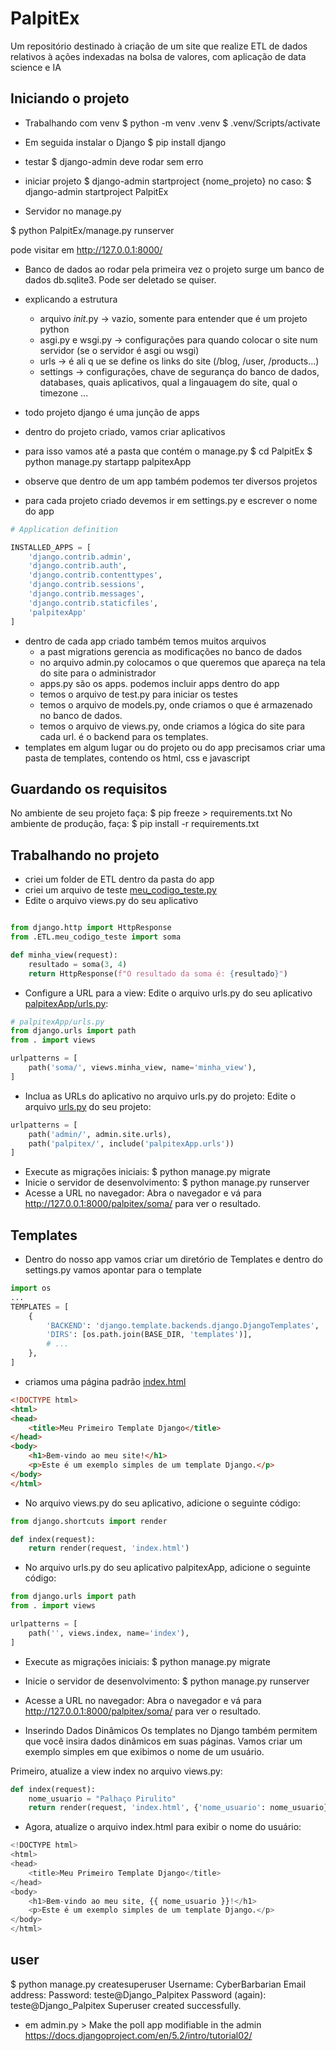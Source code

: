 # PalpitEx
Um repositório destinado à criação de um site que realize ETL de dados relativos à ações indexadas na bolsa de valores, com aplicação de data science e IA




## Iniciando o projeto


- Trabalhando com venv
$ python -m venv .venv
$ .venv/Scripts/activate

- Em seguida instalar o Django
$ pip install django 

- testar
$ django-admin
deve rodar sem erro

- iniciar projeto
$ django-admin startproject {nome_projeto}
no caso: $ django-admin startproject PalpitEx

- Servidor no manage.py

$ python PalpitEx/manage.py runserver

pode visitar em http://127.0.0.1:8000/

- Banco de dados
ao rodar pela primeira vez o projeto surge um banco de dados db.sqlite3. Pode ser deletado se quiser.

- explicando a estrutura
  - arquivo _init_.py -> vazio, somente para entender que é um projeto python
  - asgi.py e wsgi.py -> configurações para quando colocar o site num servidor (se o servidor é asgi ou wsgi)
  - urls -> é ali q ue se define os links do site (/blog, /user, /products...)
  - settings -> configurações, chave de segurança do banco de dados, databases, quais aplicativos, qual a lingauagem do site, qual o timezone ...

- todo projeto django é uma junção de apps
- dentro do projeto criado, vamos criar aplicativos
- para isso vamos até a pasta que contém o manage.py
$ cd PalpitEx
$ python manage.py startapp palpitexApp

- observe que dentro de um app também podemos ter diversos projetos
- para cada projeto criado devemos ir em settings.py e escrever o nome do app
```python
# Application definition

INSTALLED_APPS = [
    'django.contrib.admin',
    'django.contrib.auth',
    'django.contrib.contenttypes',
    'django.contrib.sessions',
    'django.contrib.messages',
    'django.contrib.staticfiles',
    'palpitexApp'
]
```

- dentro de cada app criado também temos muitos arquivos
    - a past migrations gerencia as modificações no banco de dados
    - no arquivo admin.py colocamos o que queremos que apareça na tela do site para o administrador
    - apps.py são os apps. podemos incluir apps dentro do app 
    - temos o arquivo de test.py para iniciar os testes
    - temos o arquivo de models.py, onde criamos o que é armazenado no banco de dados.
    - temos o arquivo de views.py, onde criamos a lógica do site para cada url. é o backend para os templates.
- templates
 em algum lugar ou do projeto ou do app precisamos criar uma pasta de templates, contendo os html, css e javascript

## Guardando os requisitos

No ambiente de seu projeto faça:
$ pip freeze > requirements.txt
No ambiente de produção, faça:
$ pip install -r requirements.txt

## Trabalhando no projeto
- criei um folder de ETL dentro da pasta do app
- criei um arquivo de teste [meu_codigo_teste.py](PalpitEx/palpitexApp/ETL/meu_codigo_teste.py)
- Edite o arquivo views.py do seu aplicativo
```python

from django.http import HttpResponse
from .ETL.meu_codigo_teste import soma

def minha_view(request):
    resultado = soma(3, 4)
    return HttpResponse(f"O resultado da soma é: {resultado}")


```
- Configure a URL para a view: Edite o arquivo urls.py do seu aplicativo [palpitexApp/urls.py](PalpitEx/palpitexApp/url.py):

```python
# palpitexApp/urls.py
from django.urls import path
from . import views

urlpatterns = [
    path('soma/', views.minha_view, name='minha_view'),
]
```
- Inclua as URLs do aplicativo no arquivo urls.py do projeto: Edite o arquivo [urls.py](PalpitEx/PalpitEx/urls.py) do seu projeto:

```python
urlpatterns = [
    path('admin/', admin.site.urls),
    path('palpitex/', include('palpitexApp.urls'))
]
```

- Execute as migrações iniciais: 
$ python manage.py migrate
- Inicie o servidor de desenvolvimento:
$ python manage.py runserver
- Acesse a URL no navegador: Abra o navegador e vá para http://127.0.0.1:8000/palpitex/soma/ para ver o resultado.

## Templates
- Dentro do nosso app vamos criar um diretório de Templates e dentro do settings.py vamos apontar para o template
```python
import os
...
TEMPLATES = [
    {
        'BACKEND': 'django.template.backends.django.DjangoTemplates',
        'DIRS': [os.path.join(BASE_DIR, 'templates')],
        # ...
    },
]

```
- criamos uma página padrão [index.html](PalpitEx/palpitexApp/templates/index.html)
```html 
<!DOCTYPE html>
<html>
<head>
    <title>Meu Primeiro Template Django</title>
</head>
<body>
    <h1>Bem-vindo ao meu site!</h1>
    <p>Este é um exemplo simples de um template Django.</p>
</body>
</html>
```
- No arquivo views.py do seu aplicativo, adicione o seguinte código:
```python
from django.shortcuts import render

def index(request):
    return render(request, 'index.html')

```

- No arquivo urls.py do seu aplicativo palpitexApp, adicione o seguinte código:

```python
from django.urls import path
from . import views

urlpatterns = [
    path('', views.index, name='index'),
]
```

- Execute as migrações iniciais: 
$ python manage.py migrate
- Inicie o servidor de desenvolvimento:
$ python manage.py runserver
- Acesse a URL no navegador: Abra o navegador e vá para http://127.0.0.1:8000/palpitex/soma/ para ver o resultado.

- Inserindo Dados Dinâmicos
Os templates no Django também permitem que você insira dados dinâmicos em suas páginas. Vamos criar um exemplo simples em que exibimos o nome de um usuário.

Primeiro, atualize a view index no arquivo views.py:

```python 
def index(request):
    nome_usuario = "Palhaço Pirulito"
    return render(request, 'index.html', {'nome_usuario': nome_usuario})
```

- Agora, atualize o arquivo index.html para exibir o nome do usuário:
```python
<!DOCTYPE html>
<html>
<head>
    <title>Meu Primeiro Template Django</title>
</head>
<body>
    <h1>Bem-vindo ao meu site, {{ nome_usuario }}!</h1>
    <p>Este é um exemplo simples de um template Django.</p>
</body>
</html>
```

## user

$ python manage.py createsuperuser
Username: CyberBarbarian
Email address: 
Password: teste@Django_Palpitex
Password (again): teste@Django_Palpitex
Superuser created successfully.

- em admin.py > Make the poll app modifiable in the admin
  https://docs.djangoproject.com/en/5.2/intro/tutorial02/